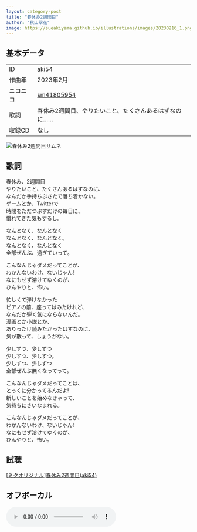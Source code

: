 ```yaml
---
layout: category-post
title: "春休み2週間目"
author: "秋山翠花"
image: https://sueakiyama.github.io/illustrations/images/20230216_1.png
---
```


## 基本データ
<div class="song-block">
<table class="float-left">
  <tr>
    <td>ID</td>
    <td>aki54</td>
  </tr>
  <tr>
    <td>作曲年</td>
    <td>2023年2月</td>
  </tr>
  <tr>
    <td>ニコニコ</td>
    <td><a href="https://www.nicovideo.jp/watch/sm41805954">sm41805954</a></td>
  </tr>
  <tr>
    <td>歌詞</td>
    <td>春休み2週間目、やりたいこと、たくさんあるはずなのに……</td>
  </tr>
  <tr>
    <td>収録CD</td>
    <td>なし</td>
  </tr>
</table>

<img class="float-right" src="https://sueakiyama.github.io/illustrations/images/20230216_1.png" alt="春休み2週間目サムネ">
</div>

## 歌詞

春休み、2週間目  
やりたいこと、たくさんあるはずなのに、  
なんだか手持ちぶさたで落ち着かない。  
ゲームとか、Twitterで  
時間をただつぶすだけの毎日に、  
慣れてきた気もするし。

なんとなく、なんとなく  
なんとなく、なんとなく。  
なんとなく、なんとなく  
全部ぜんぶ、過ぎていって。

こんなんじゃダメだってことが、  
わかんないわけ、ないじゃん!  
なにもせず溶けてゆくのが、  
ひんやりと、怖い。

忙しくて弾けなかった  
ピアノの前、座ってはみたけれど、  
なんだか弾く気にならないんだ。  
漫画とか小説とか、  
ありったけ読みたかったはずなのに、  
気が散って、しょうがない。

少しずつ、少しずつ  
少しずつ、少しずつ。  
少しずつ、少しずつ  
全部ぜんぶ無くなってって。

こんなんじゃダメだってことは、  
とっくに分かってるんだよ!  
新しいことを始めなきゃって、  
気持ちにさいなまれる。

こんなんじゃダメだってことが、  
わかんないわけ、ないじゃん!  
なにもせず溶けてゆくのが、  
ひんやりと、怖い。

## 試聴

<script type="application/javascript" src="https://embed.nicovideo.jp/watch/sm41805954/script?w=640&h=360"></script><noscript><a href="https://www.nicovideo.jp/watch/sm41805954">[ミクオリジナル]春休み2週間目(aki54)</a></noscript>

## オフボーカル

<audio controls src="mp3/aki54_offvocal.mp3"></audio>
